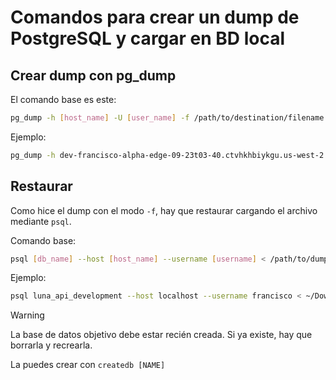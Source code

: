 # Comandos para crear un dump de PostgreSQL y cargar en BD local

## Crear dump con pg_dump

El comando base es este:
```bash
pg_dump -h [host_name] -U [user_name] -f /path/to/destination/filename [db_name]
```

Ejemplo:
```bash
pg_dump -h dev-francisco-alpha-edge-09-23t03-40.ctvhkhbiykgu.us-west-2.rds.amazonaws.com -U luna_api -f ~/Downloads/dump_alpha luna_api_staging
```

## Restaurar

Como hice el dump con el modo `-f`, hay que restaurar cargando el archivo mediante `psql`.

Comando base:
```bash
psql [db_name] --host [host_name] --username [username] < /path/to/dump_file
```

Ejemplo:
```bash
psql luna_api_development --host localhost --username francisco < ~/Downloads/dump_alpha
```

> [!WARNING]
> La base de datos objetivo debe estar recién creada. Si ya existe, hay que borrarla y recrearla.
> 
> La puedes crear con `createdb [NAME]`